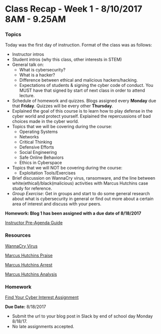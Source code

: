 # Class Recap - Week 1 - 8/10/2017 8AM - 9.25AM

### Topics
Today was the first day of instruction. Format of the class was as follows:
- Instructor intros
- Student intros (why this class, other interests in STEM)
- General talk on:
  - What is cybersecurity?
  - What is a hacker?
  - Difference between ethical and malicious hackers/hacking.
  - Expectations of students & signing the cyber code of conduct. You MUST have that signed by start of next class in order to attend lecture.
- Schedule of homework and quizzes. Blogs assigned every **Monday** due that **Friday**. Quizzes will be every other **Thursday**.
- Explained the goal of this course is to learn how to play defense in the cyber world and protect yourself. Explained the repercussions of bad choices made in the cyber world.
- Topics that we will be covering during the course:
  - Operating Systems
  - Networks
  - Critical Thinking
  - Defensive Efforts
  - Social Engineering
  - Safe Online Behaviors
  - Ethics in Cyberspace
- Topics that we will NOT be covering during the course:
  - Exploitation Tools/Exercises
- Brief discussion on WannaCry virus, ransomware, and the line between white(ethical)/black(malicious) activities with Marcus Hutchins case study for reference.
- *Group Exercise*: Get in groups and start to do some general research about what is cybersecurity in general or find out more about a certain area of interest and discuss with your peers.

**Homework: Blog 1 has been assigned with a due date of 8/18/2017**

[Instructor Pre-Agenda Guide](https://gist.github.com/jaywon/67f261bcb5efa4b87f15fd3d4fa8932a)

### Resources
[WannaCry Virus](https://www.youtube.com/watch?v=apTo3-nqHzE&feature=youtu.be)

[Marcus Hutchins Praise](https://www.youtube.com/watch?v=h5dNdnG_t1U)

[Marcus Hutchins Arrest](https://www.youtube.com/watch?v=-D3Rhf4GRMM)

[Marcus Hutchins Analysis](https://www.youtube.com/watch?v=X-YJxwFYnxs)

### Homework
[Find Your Cyber Interest Assignment](https://github.com/junior-devleague/cyber-security/blob/master/homework/mod-0-research-cyber-general.md)

**Due Date:** 8/18/2017
- Submit the url to your blog post in Slack by end of school day Monday 8/18/17.
- No late assignments accepted.

